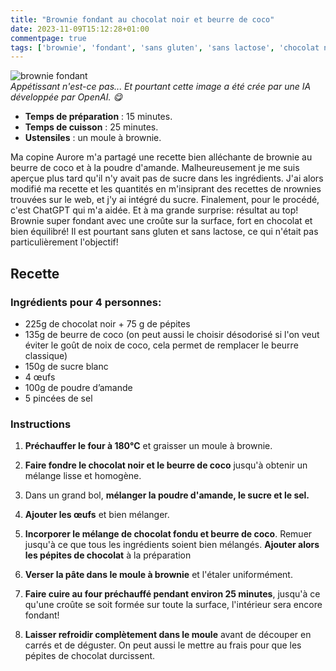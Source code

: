 ```yaml
---
title: "Brownie fondant au chocolat noir et beurre de coco"
date: 2023-11-09T15:12:28+01:00
commentpage: true
tags: ['brownie', 'fondant', 'sans gluten', 'sans lactose', 'chocolat noir', 'beurre de coco', 'huile de coco', 'amande', "poudre d'amande", 'dessert', 'sucré', 'goûter', 'gâteau', 'pépites de chocolat', "végétarien"]
---
```


![brownie fondant](/pictures/brownie_coco.jpg)<br>
*Appétissant n'est-ce pas... Et pourtant cette image a été crée par une IA développée par OpenAI. 😋*

- **Temps de préparation** : 15 minutes.
- **Temps de cuisson** : 25 minutes.
- **Ustensiles** : un moule à brownie.

Ma copine Aurore m'a partagé une recette bien alléchante de brownie au beurre de coco et à la poudre d'amande. Malheureusement je me suis aperçue plus tard qu'il n'y avait pas de sucre dans les ingrédients. J'ai alors modifié ma recette et les quantités en m'insiprant des recettes de nrownies trouvées sur le  web, et j'y ai intégré du sucre. Finalement, pour le procédé, c'est ChatGPT qui m'a aidée. Et à ma grande surprise: résultat au top! Brownie super fondant avec une croûte sur la surface, fort en chocolat et bien équilibré! Il est pourtant sans gluten et sans lactose, ce qui n'était pas particulièrement l'objectif!

## Recette

### Ingrédients pour 4 personnes:
- 225g de chocolat noir + 75 g de pépites
- 135g de beurre de coco (on peut aussi le choisir désodorisé si l'on veut éviter le goût de noix de coco, cela permet de remplacer le beurre classique)
- 150g de sucre blanc
- 4 œufs
- 100g de poudre d’amande
- 5 pincées de sel 

### Instructions

1. **Préchauffer le four à 180°C** et graisser un moule à brownie.

2. **Faire fondre le chocolat noir et le beurre de coco** jusqu'à obtenir un mélange lisse et homogène.

3. Dans un grand bol, **mélanger la poudre d'amande, le sucre et le sel.**

4. **Ajouter les œufs** et bien mélanger. 

5. **Incorporer le mélange de chocolat fondu et beurre de coco**. Remuer jusqu'à ce que tous les ingrédients soient bien mélangés. **Ajouter alors les pépites de chocolat** à la préparation 

6. **Verser la pâte dans le moule à brownie** et l'étaler uniformément.

7. **Faire cuire au four préchauffé pendant environ 25 minutes**, jusqu'à ce qu'une croûte se soit formée sur toute la surface, l'intérieur sera encore fondant!

8. **Laisser refroidir complètement dans le moule** avant de découper en carrés et de déguster. On peut aussi le mettre au frais pour que les pépites de chocolat durcissent. 
